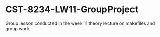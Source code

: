 # CST-8234-LW11-GroupProject
Group lesson conducted in the week 11 theory lecture on makefiles and group work
